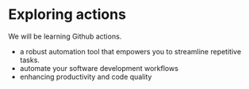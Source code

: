 # Exploring actions
We will be learning Github actions.
- a robust automation tool that empowers you to streamline repetitive tasks.
- automate your software development workflows
- enhancing productivity and code quality